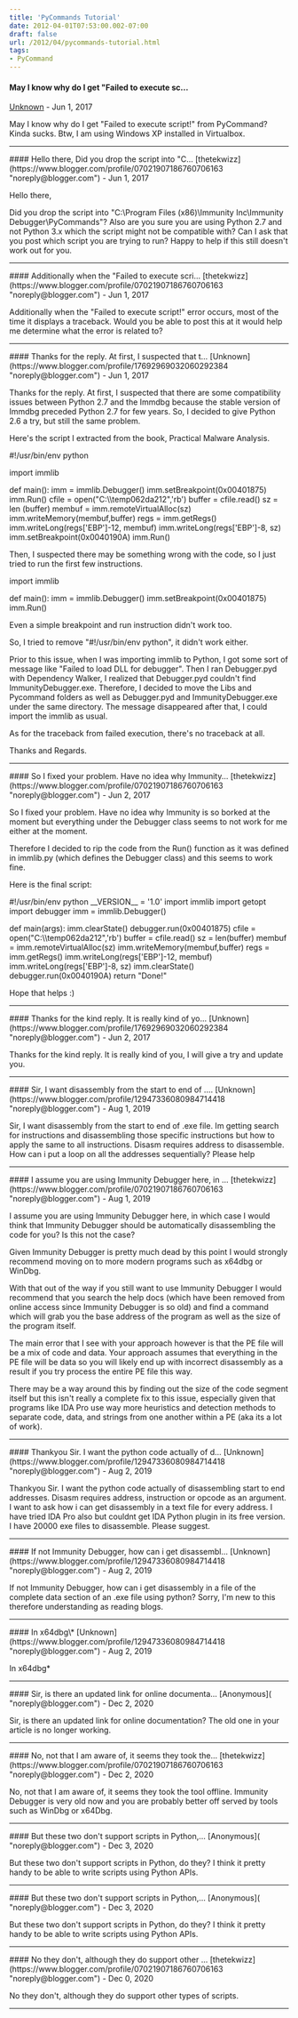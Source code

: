 ```yaml
---
title: 'PyCommands Tutorial'
date: 2012-04-01T07:53:00.002-07:00
draft: false
url: /2012/04/pycommands-tutorial.html
tags: 
- PyCommand
---
```


#### May I know why do I get "Failed to execute sc...
[Unknown](https://www.blogger.com/profile/17692969032060292384 "noreply@blogger.com") - <time datetime="2017-06-18T22:22:53.132-07:00">Jun 1, 2017</time>

May I know why do I get "Failed to execute script!" from PyCommand? Kinda sucks. Btw, I am using Windows XP installed in Virtualbox.
<hr />
#### Hello there, Did you drop the script into "C...
[thetekwizz](https://www.blogger.com/profile/07021907186760706163 "noreply@blogger.com") - <time datetime="2017-06-19T03:12:09.168-07:00">Jun 1, 2017</time>

Hello there,

Did you drop the script into "C:\\Program Files (x86)\\Immunity Inc\\Immunity Debugger\\PyCommands"? Also are you sure you are using Python 2.7 and not Python 3.x which the script might not be compatible with? Can I ask that you post which script you are trying to run? Happy to help if this still doesn't work out for you.
<hr />
#### Additionally when the "Failed to execute scri...
[thetekwizz](https://www.blogger.com/profile/07021907186760706163 "noreply@blogger.com") - <time datetime="2017-06-19T03:14:29.524-07:00">Jun 1, 2017</time>

Additionally when the "Failed to execute script!" error occurs, most of the time it displays a traceback. Would you be able to post this at it would help me determine what the error is related to?
<hr />
#### Thanks for the reply. At first, I suspected that t...
[Unknown](https://www.blogger.com/profile/17692969032060292384 "noreply@blogger.com") - <time datetime="2017-06-19T18:43:48.720-07:00">Jun 1, 2017</time>

Thanks for the reply. At first, I suspected that there are some compatibility issues between Python 2.7 and the Immdbg because the stable version of Immdbg preceded Python 2.7 for few years. So, I decided to give Python 2.6 a try, but still the same problem.

Here's the script I extracted from the book, Practical Malware Analysis.

#!/usr/bin/env python

import immlib

def main():
imm = immlib.Debugger()
imm.setBreakpoint(0x00401875)
imm.Run()
cfile = open("C:\\\\temp062da212",'rb')
buffer = cfile.read()
sz = len (buffer)
membuf = imm.remoteVirtualAlloc(sz)
imm.writeMemory(membuf,buffer)
regs = imm.getRegs()
imm.writeLong(regs\['EBP'\]-12, membuf)
imm.writeLong(regs\['EBP'\]-8, sz)
imm.setBreakpoint(0x0040190A)
imm.Run()

Then, I suspected there may be something wrong with the code, so I just tried to run the first few instructions.

import immlib

def main():
imm = immlib.Debugger()
imm.setBreakpoint(0x00401875)
imm.Run()

Even a simple breakpoint and run instruction didn't work too.

So, I tried to remove "#!/usr/bin/env python", it didn't work either.

Prior to this issue, when I was importing immlib to Python, I got some sort of message like "Failed to load DLL for debugger". Then I ran Debugger.pyd with Dependency Walker, I realized that Debugger.pyd couldn't find ImmunityDebugger.exe. Therefore, I decided to move the Libs and Pycommand folders as well as Debugger.pyd and ImmunityDebugger.exe under the same directory. The message disappeared after that, I could import the immlib as usual.

As for the traceback from failed execution, there's no traceback at all.

Thanks and Regards.
<hr />
#### So I fixed your problem. Have no idea why Immunity...
[thetekwizz](https://www.blogger.com/profile/07021907186760706163 "noreply@blogger.com") - <time datetime="2017-06-20T05:48:51.245-07:00">Jun 2, 2017</time>

So I fixed your problem. Have no idea why Immunity is so borked at the moment but everything under the Debugger class seems to not work for me either at the moment.

Therefore I decided to rip the code from the Run() function as it was defined in immlib.py (which defines the Debugger class) and this seems to work fine.

Here is the final script:



#!/usr/bin/env python
\_\_VERSION\_\_ = '1.0'
import immlib
import getopt
import debugger
imm = immlib.Debugger()

def main(args):
imm.clearState()
debugger.run(0x00401875)
cfile = open("C:\\\\temp062da212",'rb')
buffer = cfile.read()
sz = len(buffer)
membuf = imm.remoteVirtualAlloc(sz)
imm.writeMemory(membuf,buffer)
regs = imm.getRegs()
imm.writeLong(regs\['EBP'\]-12, membuf)
imm.writeLong(regs\['EBP'\]-8, sz)
imm.clearState()
debugger.run(0x0040190A)
return "Done!"

Hope that helps :)
<hr />
#### Thanks for the kind reply. It is really kind of yo...
[Unknown](https://www.blogger.com/profile/17692969032060292384 "noreply@blogger.com") - <time datetime="2017-06-20T18:42:58.336-07:00">Jun 2, 2017</time>

Thanks for the kind reply. It is really kind of you, I will give a try and update you.
<hr />
#### Sir, I want disassembly from the start to end of ....
[Unknown](https://www.blogger.com/profile/12947336080984714418 "noreply@blogger.com") - <time datetime="2019-08-26T04:36:59.736-07:00">Aug 1, 2019</time>

Sir, I want disassembly from the start to end of .exe file. Im getting search for instructions and disassembling those specific instructions but how to apply the same to all instructions. Disasm requires address to disassemble. How can i put a loop on all the addresses sequentially? Please help
<hr />
#### I assume you are using Immunity Debugger here, in ...
[thetekwizz](https://www.blogger.com/profile/07021907186760706163 "noreply@blogger.com") - <time datetime="2019-08-26T17:57:13.080-07:00">Aug 1, 2019</time>

I assume you are using Immunity Debugger here, in which case I would think that Immunity Debugger should be automatically disassembling the code for you? Is this not the case?

Given Immunity Debugger is pretty much dead by this point I would strongly recommend moving on to more modern programs such as x64dbg or WinDbg.

With that out of the way if you still want to use Immunity Debugger I would recommend that you search the help docs (which have been removed from online access since Immunity Debugger is so old) and find a command which will grab you the base address of the program as well as the size of the program itself.

The main error that I see with your approach however is that the PE file will be a mix of code and data. Your approach assumes that everything in the PE file will be data so you will likely end up with incorrect disassembly as a result if you try process the entire PE file this way.

There may be a way around this by finding out the size of the code segment itself but this isn't really a complete fix to this issue, especially given that programs like IDA Pro use way more heuristics and detection methods to separate code, data, and strings from one another within a PE (aka its a lot of work).
<hr />
#### Thankyou Sir. I want the python code actually of d...
[Unknown](https://www.blogger.com/profile/12947336080984714418 "noreply@blogger.com") - <time datetime="2019-08-27T03:23:49.128-07:00">Aug 2, 2019</time>

Thankyou Sir. I want the python code actually of disassembling start to end addresses. Disasm requires address, instruction or opcode as an argument. I want to ask how i can get disassembly in a text file for every address.
I have tried IDA Pro also but couldnt get IDA Python plugin in its free version.
I have 20000 exe files to disassemble. Please suggest.
<hr />
#### If not Immunity Debugger, how can i get disassembl...
[Unknown](https://www.blogger.com/profile/12947336080984714418 "noreply@blogger.com") - <time datetime="2019-08-27T04:30:47.858-07:00">Aug 2, 2019</time>

If not Immunity Debugger, how can i get disassembly in a file of the complete data section of an .exe file using python? Sorry, I'm new to this therefore understanding as reading blogs.
<hr />
#### In x64dbg\*
[Unknown](https://www.blogger.com/profile/12947336080984714418 "noreply@blogger.com") - <time datetime="2019-08-27T04:31:21.817-07:00">Aug 2, 2019</time>

In x64dbg\*
<hr />
#### Sir, is there an updated link for online documenta...
[Anonymous]( "noreply@blogger.com") - <time datetime="2020-12-08T18:26:44.706-08:00">Dec 2, 2020</time>

Sir, is there an updated link for online documentation? The old one in your article is no longer working.
<hr />
#### No, not that I am aware of, it seems they took the...
[thetekwizz](https://www.blogger.com/profile/07021907186760706163 "noreply@blogger.com") - <time datetime="2020-12-08T21:56:36.492-08:00">Dec 2, 2020</time>

No, not that I am aware of, it seems they took the tool offline. Immunity Debugger is very old now and you are probably better off served by tools such as WinDbg or x64Dbg.
<hr />
#### But these two don't support scripts in Python,...
[Anonymous]( "noreply@blogger.com") - <time datetime="2020-12-08T23:15:57.686-08:00">Dec 3, 2020</time>

But these two don't support scripts in Python, do they? I think it pretty handy to be able to write scripts using Python APIs.
<hr />
#### But these two don't support scripts in Python,...
[Anonymous]( "noreply@blogger.com") - <time datetime="2020-12-09T01:26:11.493-08:00">Dec 3, 2020</time>

But these two don't support scripts in Python, do they? I think it pretty handy to be able to write scripts using Python APIs.
<hr />
#### No they don't, although they do support other ...
[thetekwizz](https://www.blogger.com/profile/07021907186760706163 "noreply@blogger.com") - <time datetime="2020-12-20T15:52:49.580-08:00">Dec 0, 2020</time>

No they don't, although they do support other types of scripts.
<hr />
